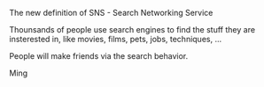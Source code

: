 The new definition of SNS - Search Networking Service

Thounsands of  people use search engines to find the stuff they are insterested in, like movies, films, pets, jobs, techniques, ...

People will make friends via the search behavior.

Ming